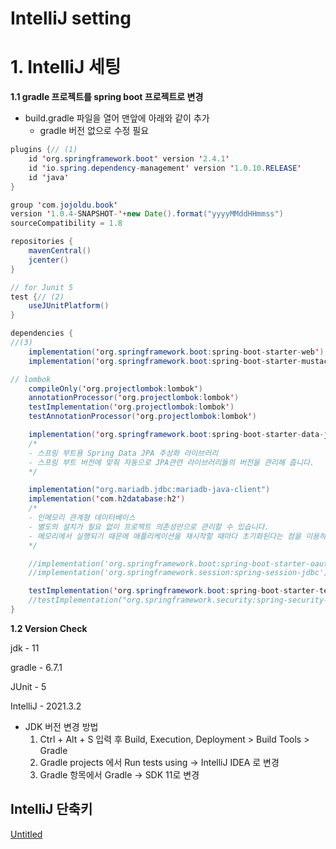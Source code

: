 # IntelliJ setting

# 1. IntelliJ 세팅

**1.1 gradle 프로젝트를 spring boot 프로젝트로 변경**

- build.gradle 파일을 열어 맨앞에 아래와 같이 추가
    - gradle 버전 없으로 수정 필요

```java
plugins {// (1)
    id 'org.springframework.boot' version '2.4.1'
    id 'io.spring.dependency-management' version '1.0.10.RELEASE'
    id 'java'
}

group 'com.jojoldu.book'
version '1.0.4-SNAPSHOT-'+new Date().format("yyyyMMddHHmmss")
sourceCompatibility = 1.8

repositories {
    mavenCentral()
    jcenter()
}

// for Junit 5
test {// (2)
    useJUnitPlatform()
}

dependencies {
//(3)
    implementation('org.springframework.boot:spring-boot-starter-web')
    implementation('org.springframework.boot:spring-boot-starter-mustache')

// lombok
    compileOnly('org.projectlombok:lombok')
    annotationProcessor('org.projectlombok:lombok')
    testImplementation('org.projectlombok:lombok')
    testAnnotationProcessor('org.projectlombok:lombok')

    implementation('org.springframework.boot:spring-boot-starter-data-jpa')
    /*
    - 스프링 부트용 Spring Data JPA 추상화 라이브러리
    - 스프링 부트 버전에 맞춰 자동으로 JPA관련 라이브러리들의 버전을 관리해 줍니다.
    */

    implementation("org.mariadb.jdbc:mariadb-java-client")
    implementation('com.h2database:h2')
    /*
    - 인메모리 관계형 데이터베이스
    - 별도의 설치가 필요 없이 프로젝트 의존성만으로 관리할 수 있습니다.
    - 메모리에서 실행되기 때문에 애플리케이션을 재시작할 때마다 초기화된다는 점을 이용하여 테스트 용도로 많이 사용된다.
    */

    //implementation('org.springframework.boot:spring-boot-starter-oauth2-client') // 권한 관련
    //implementation('org.springframework.session:spring-session-jdbc') // 권한 관련

    testImplementation('org.springframework.boot:spring-boot-starter-test')
    //testImplementation("org.springframework.security:spring-security-test") // 권한 관련
}

```

**1.2 Version Check**

jdk - 11

gradle - 6.7.1

JUnit - 5

IntelliJ - 2021.3.2

- JDK 버전 변경 방법
    1. Ctrl + Alt + S 입력 후 Build, Execution, Deployment > Build Tools > Gradle
    2. Gradle projects 에서 Run tests using → IntelliJ IDEA 로 변경
    3. Gradle 항목에서 Gradle → SDK 11로 변경

## IntelliJ 단축키

[Untitled](https://www.notion.so/adf644ddc65346b5899015d3ccd55948)